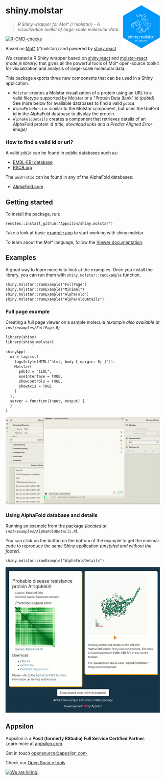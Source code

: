 # shiny.molstar <a href="https://appsilon.github.io/shiny.molstar/"><img src="man/figures/logo.svg" align="right" alt="data.validator logo" style="height: 140px;"></a>

> _R Shiny wrapper for Mol* (/'molstar/) - A visualization toolkit of large-scale molecular data_

<!-- badges: start -->
[![R-CMD-checks](https://github.com/Appsilon/shiny.molstar/actions/workflows/ci.yml/badge.svg)](https://github.com/Appsilon/shiny.molstar/actions/workflows/ci.yml)
<!-- badges: end -->

Based on [Mol*](https://molstar.org) (/'molstar/) and powered by [shiny.react](https://appsilon.github.io/shiny.react/)

We created a R Shiny wrapper based on [shiny.react](https://appsilon.github.io/shiny.react/) and [molstar-react](https://www.npmjs.com/package/molstar-react) _(node.js library)_ that gives all the powerful tools of Mol* open-source toolkit for visualization and analysis of large-scale molecular data.

This package exports three new components that can be used in a Shiny application.

* `Molstar` creates a Molstar visualization of a protein using an URL to a valid filetype supported by Molstar or a "Protein Data Bank" id _(pdbId)_. See more below for available databases to find a valid `pdbId`.
* `AlphaFoldMolstar` similar to the Molstar component, but uses the UniProt id in the AlphaFold database to display the protein.
* `AlphaFoldDetails` creates a component that retrieves details of an AlphaFold protein id _(title, download links and a Predict Aligned Error image)_

### How to find a valid id or url?

A valid `pdbId` can be found in public databases such as:

* [EMBL-EBI database](https://www.ebi.ac.uk/pdbe/entry/search/index/)
* [RSCB.org](https://www.rcsb.org/)

The `uniProtId` can be found in any of the AlphaFold databases:

* [AlphaFold.com](https://alphafold.com/)

## Getting started

To install the package, run:

```{R}
remotes::install_github("Appsilon/shiny.molstar")
```

Take a look at basic [example app](https://github.com/Appsilon/shiny.molstar/blob/main/inst/examples/Minimal.R) to start working with shiny.molstar.

To learn about the Mol* language, follow the [Viewer documentation](https://molstar.org/viewer-docs/).

## Examples

A good way to learn more is to look at the examples. Once you install the library, you can run them with `shiny.molstar::runExample` function.

```{R}
shiny.molstar::runExample("FullPage")
shiny.molstar::runExample("Minimal")
shiny.molstar::runExample("AlphaFold")
shiny.molstar::runExample("AlphaFoldDetails")
```

### Full page example

Creating a full page viewer on a sample molecule _(example also available at `inst/examples/FullPage.R`)_

```{R}
library(shiny)
library(shiny.molstar)

shinyApp(
  ui = tagList(
    tags$style(HTML("html, body { margin: 0; }")),
    Molstar(
      pdbId = "1LOL",
      useInterface = TRUE,
      showControls = TRUE,
      showAxis = TRUE
    )
  ),
  server = function(input, output) {
  }
)
```

![Full page example](man/figures/example.gif)

### Using AlphaFold database and details

Running an example from the package _(located at `inst/examples/AlphaFoldDetails.R`)_.

You can click on the button on the bottom of the example to get the minimal code to reproduce the same Shiny application _(unstyled and without the footer)_.

```{R}
shiny.molstar::runExample("AlphaFoldDetails")
```

![AlphaFold with details](man/figures/example2.gif)

## Appsilon

<img src="https://avatars0.githubusercontent.com/u/6096772" align="right" alt="" width="6%" />

Appsilon is a **Posit (formerly RStudio) Full Service Certified Partner**.<br/>
Learn more
at [appsilon.com](https://appsilon.com).

Get in touch [opensource@appsilon.com](mailto:opensource@appsilon.com)

Check our [Open Source tools](https://shiny.tools).

<a href = "https://appsilon.com/careers/" target="_blank"><img src="http://d2v95fjda94ghc.cloudfront.net/hiring.png" alt="We are hiring!"/></a>
